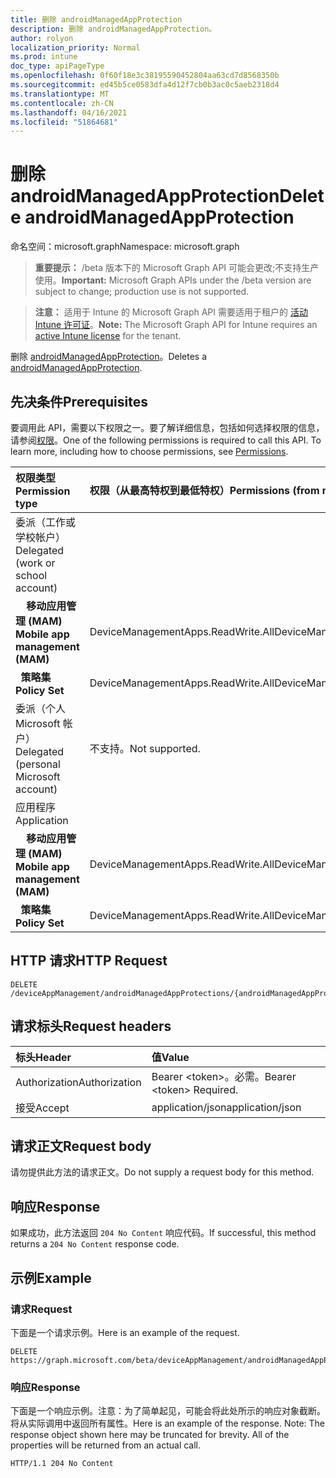 ```yaml
---
title: 删除 androidManagedAppProtection
description: 删除 androidManagedAppProtection。
author: rolyon
localization_priority: Normal
ms.prod: intune
doc_type: apiPageType
ms.openlocfilehash: 0f60f18e3c38195590452804aa63cd7d8568350b
ms.sourcegitcommit: ed45b5ce0583dfa4d12f7cb0b3ac0c5aeb2318d4
ms.translationtype: MT
ms.contentlocale: zh-CN
ms.lasthandoff: 04/16/2021
ms.locfileid: "51864681"
---
```

# <a name="delete-androidmanagedappprotection"></a><span data-ttu-id="64b7d-103">删除 androidManagedAppProtection</span><span class="sxs-lookup"><span data-stu-id="64b7d-103">Delete androidManagedAppProtection</span></span>

<span data-ttu-id="64b7d-104">命名空间：microsoft.graph</span><span class="sxs-lookup"><span data-stu-id="64b7d-104">Namespace: microsoft.graph</span></span>

> <span data-ttu-id="64b7d-105">**重要提示：** /beta 版本下的 Microsoft Graph API 可能会更改;不支持生产使用。</span><span class="sxs-lookup"><span data-stu-id="64b7d-105">**Important:** Microsoft Graph APIs under the /beta version are subject to change; production use is not supported.</span></span>

> <span data-ttu-id="64b7d-106">**注意：** 适用于 Intune 的 Microsoft Graph API 需要适用于租户的 [活动 Intune 许可证](https://go.microsoft.com/fwlink/?linkid=839381)。</span><span class="sxs-lookup"><span data-stu-id="64b7d-106">**Note:** The Microsoft Graph API for Intune requires an [active Intune license](https://go.microsoft.com/fwlink/?linkid=839381) for the tenant.</span></span>

<span data-ttu-id="64b7d-107">删除 [androidManagedAppProtection](../resources/intune-shared-androidmanagedappprotection.md)。</span><span class="sxs-lookup"><span data-stu-id="64b7d-107">Deletes a [androidManagedAppProtection](../resources/intune-shared-androidmanagedappprotection.md).</span></span>

## <a name="prerequisites"></a><span data-ttu-id="64b7d-108">先决条件</span><span class="sxs-lookup"><span data-stu-id="64b7d-108">Prerequisites</span></span>
<span data-ttu-id="64b7d-p101">要调用此 API，需要以下权限之一。要了解详细信息，包括如何选择权限的信息，请参阅[权限](/graph/permissions-reference)。</span><span class="sxs-lookup"><span data-stu-id="64b7d-p101">One of the following permissions is required to call this API. To learn more, including how to choose permissions, see [Permissions](/graph/permissions-reference).</span></span>

|<span data-ttu-id="64b7d-111">权限类型</span><span class="sxs-lookup"><span data-stu-id="64b7d-111">Permission type</span></span>|<span data-ttu-id="64b7d-112">权限（从最高特权到最低特权）</span><span class="sxs-lookup"><span data-stu-id="64b7d-112">Permissions (from most to least privileged)</span></span>|
|:---|:---|
|<span data-ttu-id="64b7d-113">委派（工作或学校帐户）</span><span class="sxs-lookup"><span data-stu-id="64b7d-113">Delegated (work or school account)</span></span>||
| <span data-ttu-id="64b7d-114">&nbsp; &nbsp; **移动应用管理 (MAM)**</span><span class="sxs-lookup"><span data-stu-id="64b7d-114">&nbsp; &nbsp; **Mobile app management (MAM)**</span></span> | <span data-ttu-id="64b7d-115">DeviceManagementApps.ReadWrite.All</span><span class="sxs-lookup"><span data-stu-id="64b7d-115">DeviceManagementApps.ReadWrite.All</span></span>|
| <span data-ttu-id="64b7d-116">&nbsp;&nbsp;**策略集**</span><span class="sxs-lookup"><span data-stu-id="64b7d-116">&nbsp; &nbsp; **Policy Set**</span></span> | <span data-ttu-id="64b7d-117">DeviceManagementApps.ReadWrite.All</span><span class="sxs-lookup"><span data-stu-id="64b7d-117">DeviceManagementApps.ReadWrite.All</span></span>|
|<span data-ttu-id="64b7d-118">委派（个人 Microsoft 帐户）</span><span class="sxs-lookup"><span data-stu-id="64b7d-118">Delegated (personal Microsoft account)</span></span>|<span data-ttu-id="64b7d-119">不支持。</span><span class="sxs-lookup"><span data-stu-id="64b7d-119">Not supported.</span></span>|
|<span data-ttu-id="64b7d-120">应用程序</span><span class="sxs-lookup"><span data-stu-id="64b7d-120">Application</span></span>||
| <span data-ttu-id="64b7d-121">&nbsp; &nbsp; **移动应用管理 (MAM)**</span><span class="sxs-lookup"><span data-stu-id="64b7d-121">&nbsp; &nbsp; **Mobile app management (MAM)**</span></span> | <span data-ttu-id="64b7d-122">DeviceManagementApps.ReadWrite.All</span><span class="sxs-lookup"><span data-stu-id="64b7d-122">DeviceManagementApps.ReadWrite.All</span></span>|
| <span data-ttu-id="64b7d-123">&nbsp;&nbsp;**策略集**</span><span class="sxs-lookup"><span data-stu-id="64b7d-123">&nbsp; &nbsp; **Policy Set**</span></span> | <span data-ttu-id="64b7d-124">DeviceManagementApps.ReadWrite.All</span><span class="sxs-lookup"><span data-stu-id="64b7d-124">DeviceManagementApps.ReadWrite.All</span></span>|

## <a name="http-request"></a><span data-ttu-id="64b7d-125">HTTP 请求</span><span class="sxs-lookup"><span data-stu-id="64b7d-125">HTTP Request</span></span>
<!-- {
  "blockType": "ignored"
}
-->
``` http
DELETE /deviceAppManagement/androidManagedAppProtections/{androidManagedAppProtectionId}
```

## <a name="request-headers"></a><span data-ttu-id="64b7d-126">请求标头</span><span class="sxs-lookup"><span data-stu-id="64b7d-126">Request headers</span></span>
|<span data-ttu-id="64b7d-127">标头</span><span class="sxs-lookup"><span data-stu-id="64b7d-127">Header</span></span>|<span data-ttu-id="64b7d-128">值</span><span class="sxs-lookup"><span data-stu-id="64b7d-128">Value</span></span>|
|:---|:---|
|<span data-ttu-id="64b7d-129">Authorization</span><span class="sxs-lookup"><span data-stu-id="64b7d-129">Authorization</span></span>|<span data-ttu-id="64b7d-130">Bearer &lt;token&gt;。必需。</span><span class="sxs-lookup"><span data-stu-id="64b7d-130">Bearer &lt;token&gt; Required.</span></span>|
|<span data-ttu-id="64b7d-131">接受</span><span class="sxs-lookup"><span data-stu-id="64b7d-131">Accept</span></span>|<span data-ttu-id="64b7d-132">application/json</span><span class="sxs-lookup"><span data-stu-id="64b7d-132">application/json</span></span>|

## <a name="request-body"></a><span data-ttu-id="64b7d-133">请求正文</span><span class="sxs-lookup"><span data-stu-id="64b7d-133">Request body</span></span>
<span data-ttu-id="64b7d-134">请勿提供此方法的请求正文。</span><span class="sxs-lookup"><span data-stu-id="64b7d-134">Do not supply a request body for this method.</span></span>

## <a name="response"></a><span data-ttu-id="64b7d-135">响应</span><span class="sxs-lookup"><span data-stu-id="64b7d-135">Response</span></span>
<span data-ttu-id="64b7d-136">如果成功，此方法返回 `204 No Content` 响应代码。</span><span class="sxs-lookup"><span data-stu-id="64b7d-136">If successful, this method returns a `204 No Content` response code.</span></span>

## <a name="example"></a><span data-ttu-id="64b7d-137">示例</span><span class="sxs-lookup"><span data-stu-id="64b7d-137">Example</span></span>

### <a name="request"></a><span data-ttu-id="64b7d-138">请求</span><span class="sxs-lookup"><span data-stu-id="64b7d-138">Request</span></span>
<span data-ttu-id="64b7d-139">下面是一个请求示例。</span><span class="sxs-lookup"><span data-stu-id="64b7d-139">Here is an example of the request.</span></span>
``` http
DELETE https://graph.microsoft.com/beta/deviceAppManagement/androidManagedAppProtections/{androidManagedAppProtectionId}
```

### <a name="response"></a><span data-ttu-id="64b7d-140">响应</span><span class="sxs-lookup"><span data-stu-id="64b7d-140">Response</span></span>
<span data-ttu-id="64b7d-p102">下面是一个响应示例。注意：为了简单起见，可能会将此处所示的响应对象截断。将从实际调用中返回所有属性。</span><span class="sxs-lookup"><span data-stu-id="64b7d-p102">Here is an example of the response. Note: The response object shown here may be truncated for brevity. All of the properties will be returned from an actual call.</span></span>
``` http
HTTP/1.1 204 No Content
```







